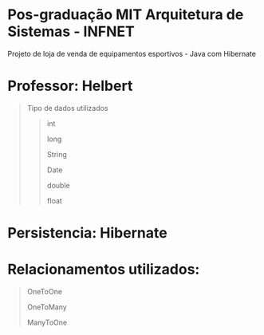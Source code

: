 # Pos-graduação MIT Arquitetura de Sistemas - INFNET

Projeto de loja de venda de equipamentos esportivos - Java com Hibernate
# Professor: Helbert

> Tipo de dados utilizados
>> int
>>
>> long
>>
>> String
>>
>> Date
>>
>> double
>>
>> float

# Persistencia: Hibernate

# Relacionamentos utilizados:
> OneToOne
>
> OneToMany
>
> ManyToOne
